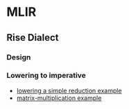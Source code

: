 # MLIR

## Rise Dialect
### Design
### Lowering to imperative
- [lowering a simple reduction example](lowering/reduce_lowering_to_imperative.md)
- [matrix-multiplication example](lowering/matrix_multiplication_example_uday.md)
